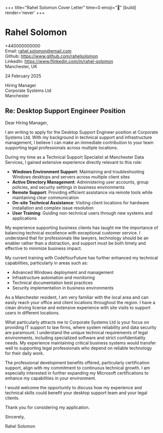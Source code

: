 +++
title="Rahel Solomon Cover Letter" 
time=0 
emoji="📝" 
[build]
render='never'
+++

# Rahel Solomon

+440000000000  
Email: rahel.solomon@email.com  
Github: https://www.github.com/rahelsolomon  
LinkedIn: https://www.flinkedin.com/in/rahel-solomon  
Manchester, UK

24 February 2025

Hiring Manager  
Corporate Systems Ltd  
Manchester

## Re: Desktop Support Engineer Position

Dear Hiring Manager,

I am writing to apply for the Desktop Support Engineer position at Corporate Systems Ltd. With my background in technical support and infrastructure management, I believe I can make an immediate contribution to your team supporting legal professionals across multiple locations.

During my time as a Technical Support Specialist at Manchester Data Services, I gained extensive experience directly relevant to this role:

- **Windows Environment Support**: Maintaining and troubleshooting Windows desktops and servers across multiple client sites
- **Active Directory Management**: Administering user accounts, group policies, and security settings in business environments
- **Remote Support**: Providing efficient assistance via remote tools while maintaining clear communication
- **On-site Technical Assistance**: Visiting client locations for hardware installation and complex issue resolution
- **User Training**: Guiding non-technical users through new systems and applications

My experience supporting business clients has taught me the importance of balancing technical excellence with exceptional customer service. I understand that for professionals like lawyers, technology should be an enabler rather than a distraction, and support must be both timely and effective to minimize business impact.

My current training with CodeYourFuture has further enhanced my technical capabilities, particularly in areas such as:

- Advanced Windows deployment and management
- Infrastructure automation and monitoring
- Technical documentation best practices
- Security implementation in business environments

As a Manchester resident, I am very familiar with the local area and can easily reach your office and client locations throughout the region. I have a clean driving license and extensive experience with site visits to support users in different locations.

What particularly attracts me to Corporate Systems Ltd is your focus on providing IT support to law firms, where system reliability and data security are paramount. I understand the unique technical requirements of legal environments, including specialized software and strict confidentiality needs. My experience maintaining critical business systems would transfer well to supporting legal professionals who depend on reliable technology for their daily work.

The professional development benefits offered, particularly certification support, align with my commitment to continuous technical growth. I am especially interested in further expanding my Microsoft certifications to enhance my capabilities in your environment.

I would welcome the opportunity to discuss how my experience and technical skills could benefit your desktop support team and your legal clients.

Thank you for considering my application.

Sincerely,

Rahel Solomon
